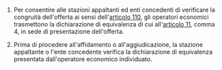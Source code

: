 1. Per consentire alle stazioni appaltanti ed enti concedenti di verificare la congruità dell'offerta ai sensi dell'[articolo 110](/articolo-110/2), gli operatori economici trasmettono la dichiarazione di equivalenza di cui all'[articolo 11](/articolo-11/2), comma 4, in sede di presentazione dell'offerta.

2. Prima di procedere all'affidamento o all'aggiudicazione, la stazione appaltante o l'ente concedente verifica la dichiarazione di equivalenza presentata dall'operatore economico individuato.